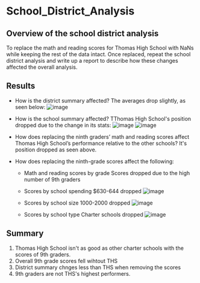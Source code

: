 # School_District_Analysis

## Overview of the school district analysis
To replace the math and reading scores for Thomas High School with NaNs while keeping the rest of the data intact. Once replaced, repeat the school district analysis  and write up a report to describe how these changes affected the overall analysis.

## Results

* How is the district summary affected?
  The averages drop slightly, as seen below:
  ![image](https://user-images.githubusercontent.com/5934390/123849686-179ad480-d8e7-11eb-8c8c-17e091ef67bf.png)
  
* How is the school summary affected?
  TThomas High School's position dropped due to the change in its stats:
  ![image](https://user-images.githubusercontent.com/5934390/123849735-25505a00-d8e7-11eb-9074-5b505d4c519a.png)
  ![image](https://user-images.githubusercontent.com/5934390/123849763-2da89500-d8e7-11eb-9163-10c5f12f9da1.png)

* How does replacing the ninth graders’ math and reading scores affect Thomas High School’s performance relative to the other schools?
  It's position dropped as seen above.
* How does replacing the ninth-grade scores affect the following:
  * Math and reading scores by grade
    Scores dropped due to the high number of 9th graders
  * Scores by school spending
    $630-644 dropped
    ![image](https://user-images.githubusercontent.com/5934390/123849241-904d6100-d8e6-11eb-8fa9-3ba3f9db43ea.png)
    
  * Scores by school size
    1000-2000 dropped
    ![image](https://user-images.githubusercontent.com/5934390/123849314-a65b2180-d8e6-11eb-90cc-56105e5f07c1.png)

  * Scores by school type
    Charter schools dropped
    ![image](https://user-images.githubusercontent.com/5934390/123849360-b3781080-d8e6-11eb-85ab-37dea1b8c7fb.png)

## Summary
1. Thomas High School isn't as good as other charter schools with the scores of 9th graders.
2. Overall 9th grade scores fell wihtout THS
3. District summary chnges less than THS when removing the scores
4. 9th graders are not THS's highest performers.
